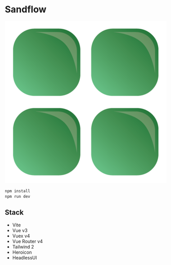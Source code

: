 # Sandflow

<img src="./src/assets/logo.png">

```bash
npm install
npm run dev
```

## Stack

- Vite
- Vue v3
- Vuex v4
- Vue Router v4
- Tailwind 2
- Heroicon
- HeadlessUI
